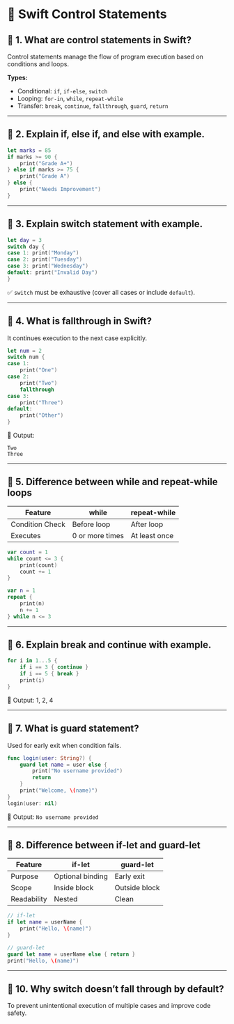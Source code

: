 # 🧠 Swift Control Statements 

## 🔹 1. What are control statements in Swift?
Control statements manage the flow of program execution based on conditions and loops.

**Types:**
- Conditional: `if`, `if-else`, `switch`
- Looping: `for-in`, `while`, `repeat-while`
- Transfer: `break`, `continue`, `fallthrough`, `guard`, `return`

---

## 🔹 2. Explain if, else if, and else with example.
```swift
let marks = 85
if marks >= 90 {
    print("Grade A+")
} else if marks >= 75 {
    print("Grade A")
} else {
    print("Needs Improvement")
}
```

---

## 🔹 3. Explain switch statement with example.
```swift
let day = 3
switch day {
case 1: print("Monday")
case 2: print("Tuesday")
case 3: print("Wednesday")
default: print("Invalid Day")
}
```

✅ `switch` must be exhaustive (cover all cases or include `default`).

---

## 🔹 4. What is fallthrough in Swift?
It continues execution to the next case explicitly.

```swift
let num = 2
switch num {
case 1:
    print("One")
case 2:
    print("Two")
    fallthrough
case 3:
    print("Three")
default:
    print("Other")
}
```
🧠 Output:
```
Two
Three
```

---

## 🔹 5. Difference between while and repeat-while loops
| Feature | while | repeat-while |
|----------|--------|--------------|
| Condition Check | Before loop | After loop |
| Executes | 0 or more times | At least once |

```swift
var count = 1
while count <= 3 {
    print(count)
    count += 1
}

var n = 1
repeat {
    print(n)
    n += 1
} while n <= 3
```

---

## 🔹 6. Explain break and continue with example.
```swift
for i in 1...5 {
    if i == 3 { continue }
    if i == 5 { break }
    print(i)
}
```
🧠 Output: 1, 2, 4

---

## 🔹 7. What is guard statement?
Used for early exit when condition fails.

```swift
func login(user: String?) {
    guard let name = user else {
        print("No username provided")
        return
    }
    print("Welcome, \(name)")
}
login(user: nil)
```

🧠 Output: `No username provided`

---

## 🔹 8. Difference between if-let and guard-let
| Feature | if-let | guard-let |
|----------|---------|-----------|
| Purpose | Optional binding | Early exit |
| Scope | Inside block | Outside block |
| Readability | Nested | Clean |

```swift
// if-let
if let name = userName {
    print("Hello, \(name)")
}

// guard-let
guard let name = userName else { return }
print("Hello, \(name)")
```

---

## 🔹 10. Why switch doesn’t fall through by default?
To prevent unintentional execution of multiple cases and improve code safety.
